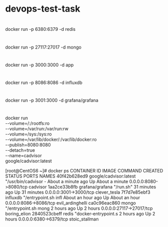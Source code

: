 # devops-test-task
#
docker run -p 6380:6379 -d redis
#
docker run -p 27117:27017 -d mongo
#
docker run -p 3000:3000 -d app
#
docker run -p 8086:8086 -d influxdb
#
docker run -p 3001:3000 -d grafana/grafana
#
docker run \
 --volume=/:/rootfs:ro \
 --volume=/var/run:/var/run:rw \
 --volume=/sys:/sys:ro \
 --volume=/var/lib/docker/:/var/lib/docker:ro \
 --publish=8080:8080 \
 --detach=true \
 --name=cadvisor \
 google/cadvisor:latest

[root@CentOS6 ~]# docker ps
CONTAINER ID        IMAGE                    COMMAND                CREATED              STATUS              PORTS                      NAMES
40f42b628ed9        google/cadvisor:latest   "/usr/bin/cadvisor -   About a minute ago   Up About a minute   0.0.0.0:8080->8080/tcp     cadvisor
1aa2ce33b8fb        grafana/grafana          "/run.sh"              31 minutes ago       Up 31 minutes       0.0.0.0:3001->3000/tcp     clever_tesla
7f7d7e85ebf3        influxdb                 "/entrypoint.sh infl   About an hour ago    Up About an hour    0.0.0.0:8086->8086/tcp     evil_ardinghelli
ca0c96eac860        mongo                    "/entrypoint.sh mong   2 hours ago          Up 2 hours          0.0.0.0:27117->27017/tcp   boring_elion
2840523cbeff        redis                    "docker-entrypoint.s   2 hours ago          Up 2 hours          0.0.0.0:6380->6379/tcp     stoic_stallman

